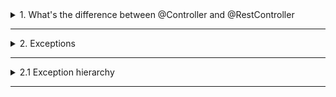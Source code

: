 <details>
  <summary>1. What's the difference between @Controller and @RestController</summary><br>

## Purpose

- `@Controller`: created for MVC application

- `@RestController`: created for API application

- `@Controller` will be handle on frontend side, by way of Thymeleaf, that why we get error if we try to return List<> for example

- `@RestController` will not handle on frontent side and will be transform to json by way of Jackson .json .xml

### Response Type

- `@Controller` typicaly return VIEW NAME, for return directly data we have to use ANNOTATION `@ResponseBody`

- `@RestController`: all methods already annotated `@ResponseBody`

### Class:

`ResponseEntity<List<String>>` - we can add status code and etc

### Annotations:

```java
@Controller
@RestController
@ResponseBody

@RequestMapping("/api/books")
public class BookController {
    //...
}    

@GetMapping("/search")
public String getBookByName(@RequestParam String name) {
    //...
}

```
  
</details>

------------------------------------------------------------

<details>
  <summary>
    2. Exceptions
  </summary><br>

`Exceptions` - is a message that we get after uncorrect app working

</details>

------------------------------------------------------------


<details>
  <summary>
    2.1 Exception hierarchy
  </summary><br>


0. wedwed
1. wefwefew
    1. cwdcwewe
    2. wefwefw


1 `Throwable`: Это базовый класс для всех классов ошибок и исключений в Java.

1.1 `Error`: Этот подкласс Throwable представляет серьезные ошибки, которые обычно невозможно обработать. Это внутренние ошибки JVM и другие критические ситуации.

1.1.1 `VirtualMachineError` - Ошибки, связанные с JVM. 

1.1.2 `OutOfMemoryError` - when we add a lot of objects wich garbage collector can't remove, because it very fast
recursiveMethod - when we do deep recurs

1.1.3 `StackOverflowError` - when we do deep recurs

1.1.4 `AssertionError` - Сигнализирует об ошибке утверждения.

... 

1.2 `Exception`: Это базовый класс для всех проверяемых исключений, которые могут и должны быть обработаны в приложении.

1.2.1 `RuntimeException`: - for that exception we don't need to add try catch because it works automatically "unchecked exceptions." errors wich display in time of application running

1.2.1.1 `NullPointerException`: Возникает, когда приложение пытается использовать объект по ссылке null.

1.2.1.2 `IndexOutOfBoundsException`: Сигнализирует о том, что индекс вышел за границы массива или коллекции.

1.2.1.3 `ArithmeticException`: Возникает при арифметических ошибках, таких как деление на ноль.

1.2.1.4 `IllegalArgumentException`: problems with arguments

1.2.2 `IOException`: Сигнализирует о проблемах ввода-вывода. Примеры: FileNotFoundException, EOFException.

1.2.3 `SQLException`: Ошибки, связанные с доступом к базам данных.



</details>

------------------------------------------------------------
